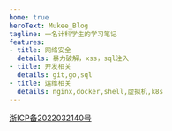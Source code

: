 ```yaml
---
home: true
heroText: Mukee_Blog
tagline: 一名计科学生的学习笔记
features:
- title: 网络安全
  details: 暴力破解，xss，sql注入
- title: 开发相关
  details: git,go,sql
- title: 运维相关
  details: nginx,docker,shell,虚拟机,k8s
---
```

[浙ICP备2022032140号](https://beian.miit.gov.cn/)